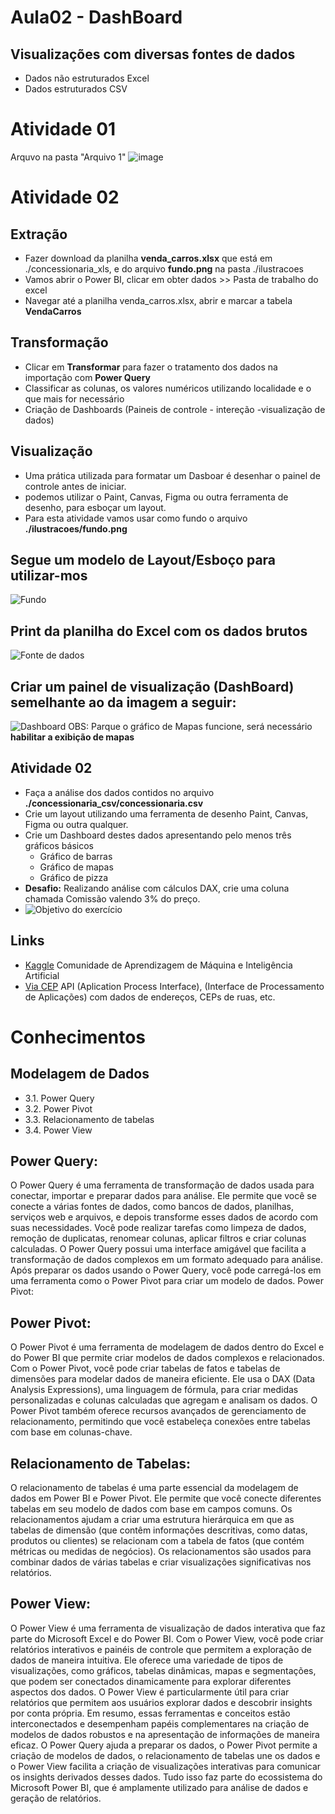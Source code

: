 # Aula02 - DashBoard
## Visualizações com diversas fontes de dados
- Dados não estruturados Excel
- Dados estruturados CSV

# Atividade 01

Arquvo na pasta "Arquivo 1"
![image](https://github.com/user-attachments/assets/e4d9441b-2358-4c34-8f22-844aae932218)



# Atividade 02
## Extração
- Fazer download da planilha **venda_carros.xlsx** que está em ./concessionaria_xls, e do arquivo **fundo.png** na pasta ./ilustracoes
- Vamos abrir o Power BI, clicar em obter dados >> Pasta de trabalho do excel
- Navegar até a planilha venda_carros.xlsx, abrir e marcar a tabela **VendaCarros**
## Transformação
- Clicar em **Transformar** para fazer o tratamento dos dados na importação com **Power Query**
- Classificar as colunas, os valores numéricos utilizando localidade e o que mais for necessário
- Criação de Dashboards (Paineis de controle - intereção -visualização de dados)
## Visualização
- Uma prática utilizada para formatar um Dasboar é desenhar o painel de controle antes de iniciar.
- podemos utilizar o Paint, Canvas, Figma ou outra ferramenta de desenho, para esboçar um layout.
- Para esta atividade vamos usar como fundo o arquivo **./ilustracoes/fundo.png**

## Segue um modelo de Layout/Esboço para utilizar-mos
![Fundo](./ilustracoes/fundo.png)

## Print da planilha do Excel com os dados brutos
![Fonte de dados](./ilustracoes/dados.png)

## Criar um painel de visualização (DashBoard) semelhante ao da imagem a seguir:
![Dashboard](./ilustracoes/dashboard.png)
OBS: Parque o gráfico de Mapas funcione, será necessário **habilitar a exibição de mapas**

## Atividade 02
- Faça a análise dos dados contidos no arquivo **./concessionaria_csv/concessionaria.csv**
- Crie um layout utilizando uma ferramenta de desenho Paint, Canvas, Figma ou outra qualquer.
- Crie um Dashboard destes dados apresentando pelo menos três gráficos básicos
    - Gráfico de barras
    - Gráfico de mapas
    - Gráfico de pizza
- **Desafio:** Realizando análise com cálculos DAX, crie uma coluna chamada Comissão valendo 3% do preço.
- ![Objetivo do exercício](./ilustracoes/execicio.png)

## Links
- [Kaggle](https://www.kaggle.com/) Comunidade de Aprendizagem de Máquina e Inteligência Artificial
- [Via CEP](https://viacep.com.br/) API (Aplication Process Interface), (Interface de Processamento de Aplicações) com dados de endereços, CEPs de ruas, etc.

# Conhecimentos
## Modelagem de Dados
- 3.1. Power Query
- 3.2. Power Pivot
- 3.3. Relacionamento de tabelas
- 3.4. Power View

## Power Query:
O Power Query é uma ferramenta de transformação de dados usada para conectar, importar e preparar dados para análise. Ele permite que você se conecte a várias fontes de dados, como bancos de dados, planilhas, serviços web e arquivos, e depois transforme esses dados de acordo com suas necessidades.
Você pode realizar tarefas como limpeza de dados, remoção de duplicatas, renomear colunas, aplicar filtros e criar colunas calculadas. O Power Query possui uma interface amigável que facilita a transformação de dados complexos em um formato adequado para análise.
Após preparar os dados usando o Power Query, você pode carregá-los em uma ferramenta como o Power Pivot para criar um modelo de dados.
Power Pivot:

## Power Pivot:
O Power Pivot é uma ferramenta de modelagem de dados dentro do Excel e do Power BI que permite criar modelos de dados complexos e relacionados.
Com o Power Pivot, você pode criar tabelas de fatos e tabelas de dimensões para modelar dados de maneira eficiente. Ele usa o DAX (Data Analysis Expressions), uma linguagem de fórmula, para criar medidas personalizadas e colunas calculadas que agregam e analisam os dados.
O Power Pivot também oferece recursos avançados de gerenciamento de relacionamento, permitindo que você estabeleça conexões entre tabelas com base em colunas-chave.

## Relacionamento de Tabelas:
O relacionamento de tabelas é uma parte essencial da modelagem de dados em Power BI e Power Pivot. Ele permite que você conecte diferentes tabelas em seu modelo de dados com base em campos comuns.
Os relacionamentos ajudam a criar uma estrutura hierárquica em que as tabelas de dimensão (que contêm informações descritivas, como datas, produtos ou clientes) se relacionam com a tabela de fatos (que contém métricas ou medidas de negócios).
Os relacionamentos são usados para combinar dados de várias tabelas e criar visualizações significativas nos relatórios.

## Power View:
O Power View é uma ferramenta de visualização de dados interativa que faz parte do Microsoft Excel e do Power BI. Com o Power View, você pode criar relatórios interativos e painéis de controle que permitem a exploração de dados de maneira intuitiva.
Ele oferece uma variedade de tipos de visualizações, como gráficos, tabelas dinâmicas, mapas e segmentações, que podem ser conectados dinamicamente para explorar diferentes aspectos dos dados.
O Power View é particularmente útil para criar relatórios que permitem aos usuários explorar dados e descobrir insights por conta própria.
Em resumo, essas ferramentas e conceitos estão interconectados e desempenham papéis complementares na criação de modelos de dados robustos e na apresentação de informações de maneira eficaz. O Power Query ajuda a preparar os dados, o Power Pivot permite a criação de modelos de dados, o relacionamento de tabelas une os dados e o Power View facilita a criação de visualizações interativas para comunicar os insights derivados desses dados. Tudo isso faz parte do ecossistema do Microsoft Power BI, que é amplamente utilizado para análise de dados e geração de relatórios.
